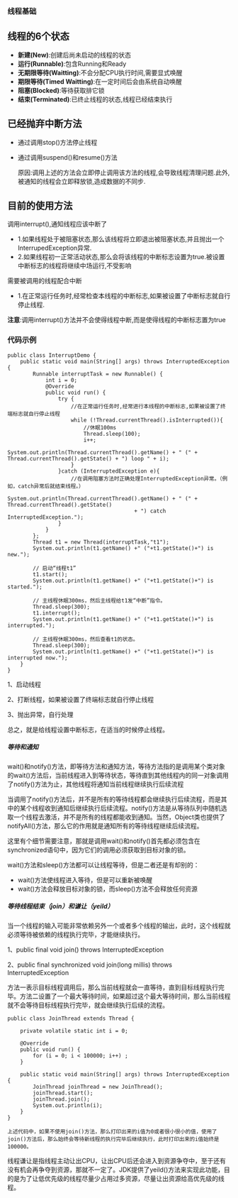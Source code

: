 ### 												线程基础



## 线程的6个状态

- **新建(New)**:创建后尚未启动的线程的状态
- **运行(Runnable)**:包含Running和Ready
- **无期限等待(Waitting)**:不会分配CPU执行时间,需要显式唤醒
- **期限等待(Timed Waitting)**:在一定时间后会由系统自动唤醒
- **阻塞(Blocked)**:等待获取排它锁
- **结束(Terminated)**:已终止线程的状态,线程已经结束执行

## 已经抛弃中断方法

- 通过调用stop()方法停止线程

- 通过调用suspend()和resume()方法

  原因:调用上述的方法会立即停止调用该方法的线程,会导致线程清理问题.此外,被通知的线程会立即释放锁,造成数据的不同步.



## 目前的使用方法

调用interrupt(),通知线程应该中断了

- 1.如果线程处于被阻塞状态,那么该线程将立即退出被阻塞状态,并且抛出一个InterrupedException异常.
- 2.如果线程初一正常活动状态,那么会将该线程的中断标志设置为true.被设置中断标志的线程将继续中场运行,不受影响

需要被调用的线程配合中断

- 1.在正常运行任务时,经常检查本线程的中断标志,如果被设置了中断标志就自行停止线程.

**注意**:调用interrupt()方法并不会使得线程中断,而是使得线程的中断标志置为true



### 代码示例

```
public class InterruptDemo {
    public static void main(String[] args) throws InterruptedException {
        Runnable interruptTask = new Runnable() {
            int i = 0;
            @Override
            public void run() {
                try {
                    //在正常运行任务时,经常进行本线程的中断标志,如果被设置了终端标志就自行停止线程
                    while (!Thread.currentThread().isInterrupted()){
                        //休眠100ms
                        Thread.sleep(100);
                        i++;
                        System.out.println(Thread.currentThread().getName() + " (" + Thread.currentThread().getState() + ") loop " + i);
                    }
                }catch (InterruptedException e){
                    //在调用阻塞方法时正确处理InterruptedException异常。（例如，catch异常后就结束线程。）
                    System.out.println(Thread.currentThread().getName() + " (" + Thread.currentThread().getState()
                                        + ") catch InterruptedException.");
                }
            }
        };
        Thread t1 = new Thread(interruptTask,"t1");
        System.out.println(t1.getName() +" ("+t1.getState()+") is new.");

        // 启动“线程t1”
        t1.start();
        System.out.println(t1.getName() +" ("+t1.getState()+") is started.");

        // 主线程休眠300ms，然后主线程给t1发“中断”指令。
        Thread.sleep(300);
        t1.interrupt();
        System.out.println(t1.getName() +" ("+t1.getState()+") is interrupted.");

        // 主线程休眠300ms，然后查看t1的状态。
        Thread.sleep(300);
        System.out.println(t1.getName() +" ("+t1.getState()+") is interrupted now.");
    }
}
```

1、启动线程

2、打断线程，如果被设置了终端标志就自行停止线程

3、抛出异常，自行处理

总之，就是给线程设置中断标志，在适当的时候停止线程。



#####  等待和通知

wait()和notify()方法，即等待方法和通知方法，等待方法指的是调用某个类对象的wait()方法后，当前线程进入到等待状态，等待直到其他线程内的同一对象调用了notify()方法为止，其他线程将通知当前线程继续执行后续流程

当调用了notify()方法后，并不是所有的等待线程都会继续执行后续流程，而是其中的某个线程收到通知后继续执行后续流程。notify()方法是从等待队列中随机选取一个线程去激活，并不是所有的线程都能收到通知。当然，Object类也提供了notifyAll()方法，那么它的作用就是通知所有的等待线程继续后续流程。

这里有个细节需要注意，那就是调用wait()和notify()首先都必须包含在synchronized语句中，因为它们的调用必须获取到目标对象的锁。



wait()方法和sleep()方法都可以让线程等待，但是二者还是有却别的：

- wait()方法使线程进入等待，但是可以重新被唤醒
- wait()方法会释放目标对象的锁，而sleep()方法不会释放任何资源



##### 等待线程结束（join）和谦让（yeild）

当一个线程的输入可能非常依赖另外一个或者多个线程的输出，此时，这个线程就必须等待被依赖的线程执行完毕，才能继续执行。

1、public final void join() throws InterruptedException 

2、public final synchronized void join(long millis) throws InterruptedException

方法一表示目标线程调用后，那么当前线程就会一直等待，直到目标线程执行完毕。方法二设置了一个最大等待时间，如果超过这个最大等待时间，那么当前线程就不会等待目标线程执行完毕，就会继续执行后续的流程。

```
public class JoinThread extends Thread {

    private volatile static int i = 0;

    @Override
    public void run() {
        for (i = 0; i < 100000; i++) ;
    }

    public static void main(String[] args) throws InterruptedException {
        JoinThread joinThread = new JoinThread();
        joinThread.start();
        joinThread.join();
        System.out.println(i);
    }
}

上述代码中，如果不使用join()方法，那么打印出来的i值为0或者很小很小的值，使用了join()方法后，那么始终会等待新线程的执行完毕后继续执行，此时打印出来的i值始终是100000。
```



线程谦让是指线程主动让出CPU，让出CPU后还会进入到资源争夺中，至于还有没有机会再争夺到资源，那就不一定了。JDK提供了yeild()方法来实现此功能，目的是为了让低优先级的线程尽量少占用过多资源，尽量让出资源给高优先级的线程。